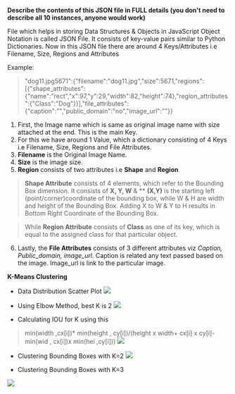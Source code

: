 
**Describe the contents of this JSON file in FULL details (you don't need to describe all 10 instances, anyone would work)**

File which helps in storing Data Structures & Objects in JavaScript Object Notation is called JSON File. It consists of key-value pairs similar to Python Dictionaries. 
Now in this JSON file there are around 4 Keys/Attributes i.e Filename, Size, Regions and Attributes

Example: 
> "dog11.jpg5671":{"filename":"dog11.jpg","size":5671,"regions":[{"shape_attributes":{"name":"rect","x":97,"y":29,"width":82,"height":74},"region_attributes":{"Class":"Dog"}}],"file_attributes":{"caption":"","public_domain":"no","image_url":""}}

1. First, the Image name which is same as original image name with size attached at the end. This is the main Key. 
2. For this we have around 1 Value, which a dictionary consisting of 4 Keys i.e Filename, Size, Regions and File Attributes.
3. **Filename** is the Original Image Name.
4. **Size** is the image size.
5. **Region** consists of two attributes i.e **Shape** and **Region**
> **Shape Attribute** consists of 4 elements, which refer to the Bounding Box dimension. It consists of **X, Y, W** & ** 
    **(X,Y)** is the starting left (point/corner)coordinate of the bounding box, while W & H are width and height of the Bounding Box. Adding X to W & Y to H results in Bottom Right Coordinate of the Bounding Box. 
    
> While **Region Attribute** consists of **Class** as one of its key, which is equal to the assigned class for that particular object. 
6. Lastly, the **File Attributes** consists of 3 different attributes viz *Caption, Public_domain, image_url*. Caption is related any text passed based on the image. Image_url is link to the particular image. 


**K-Means Clustering**

* Data Distribution Scatter Plot
![](https://github.com/Gilf641/EVA4/blob/master/S12/Assignment-B/Images/BBX-Data%20Distributio.png)




* Using Elbow Method, best K is 2
![](https://github.com/Gilf641/EVA4/blob/master/S12/Assignment-B/Images/Elbow%20method.png)




* Calculating IOU for K using this 
>min(width ,cx[i])* min(height , cy[i])/(height x width+ cx[i] x cy[i]- min(wid , cx[i])x min(hei ,cy[i]))
![](https://github.com/Gilf641/EVA4/blob/master/S12/Assignment-A/Images/IOU%20Over%20K.png)



* Clustering Bounding Boxes with K=2
![](https://github.com/Gilf641/EVA4/blob/master/S12/Assignment-B/Images/K-means%202.png)




* Clustering Bounding Boxes with K=3

![](https://github.com/Gilf641/EVA4/blob/master/S12/Assignment-B/Images/K-means%203.png)

